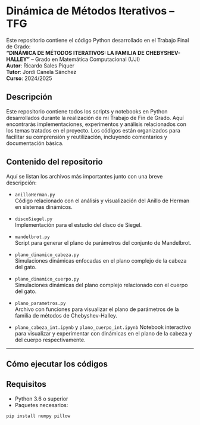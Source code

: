 # Dinámica de Métodos Iterativos – TFG

Este repositorio contiene el código Python desarrollado en el Trabajo Final de Grado:  
**“DINÁMICA DE MÉTODOS ITERATIVOS: LA FAMILIA DE CHEBYSHEV-HALLEY”** – Grado en Matemática Computacional (UJI)  
**Autor**: Ricardo Sales Piquer  
**Tutor**: Jordi Canela Sánchez  
**Curso**: 2024/2025

## Descripción

Este repositorio contiene todos los scripts y notebooks en Python desarrollados durante la realización de mi Trabajo de Fin de Grado. Aquí encontrarás implementaciones, experimentos y análisis relacionados con los temas tratados en el proyecto. Los códigos están organizados para facilitar su comprensión y reutilización, incluyendo comentarios y documentación básica.

## Contenido del repositorio

Aquí se listan los archivos más importantes junto con una breve descripción:

- `anilloHerman.py`  
  Código relacionado con el análisis y visualización del Anillo de Herman en sistemas dinámicos.

- `discoSiegel.py`  
  Implementación para el estudio del disco de Siegel.

- `mandelbrot.py`  
  Script para generar el plano de parámetros del conjunto de Mandelbrot.

- `plano_dinamico_cabeza.py`  
  Simulaciones dinámicas enfocadas en el plano complejo de la cabeza del gato.

- `plano_dinamico_cuerpo.py`  
  Simulaciones dinámicas del plano complejo relacionado con el cuerpo del gato.

- `plano_parametros.py`  
  Archivo con funciones para visualizar el plano de parámetros de la familia de métodos de Chebyshev-Halley.

- `plano_cabeza_int.ipynb` y `plano_cuerpo_int.ipynb` 
  Notebook interactivo para visualizar y experimentar con dinámicas en el plano de la cabeza y del cuerpo respectivamente.

---

## Cómo ejecutar los códigos

## Requisitos

- Python 3.6 o superior  
- Paquetes necesarios:

```bash
pip install numpy pillow
